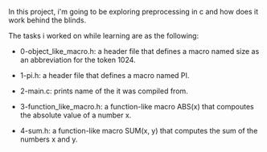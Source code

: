 In this project, i'm going to be exploring preprocessing in c and how does it work behind the blinds.

The tasks i worked on while learning are as the following:

- 0-object_like_macro.h: a header file that defines a macro named size as an abbreviation for the token 1024.

- 1-pi.h: a header file that defines a macro named PI.

- 2-main.c: prints name of the it was compiled from.

- 3-function_like_macro.h: a function-like macro ABS(x) that compoutes the absolute value of a number x.

- 4-sum.h: a function-like macro SUM(x, y) that computes the sum of the numbers x and y.
